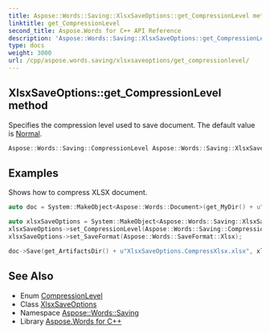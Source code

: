 ```yaml
---
title: Aspose::Words::Saving::XlsxSaveOptions::get_CompressionLevel method
linktitle: get_CompressionLevel
second_title: Aspose.Words for C++ API Reference
description: 'Aspose::Words::Saving::XlsxSaveOptions::get_CompressionLevel method. Specifies the compression level used to save document. The default value is Normal in C++.'
type: docs
weight: 3000
url: /cpp/aspose.words.saving/xlsxsaveoptions/get_compressionlevel/
---
```

## XlsxSaveOptions::get_CompressionLevel method


Specifies the compression level used to save document. The default value is [Normal](../../compressionlevel/).

```cpp
Aspose::Words::Saving::CompressionLevel Aspose::Words::Saving::XlsxSaveOptions::get_CompressionLevel() const
```


## Examples



Shows how to compress XLSX document. 
```cpp
auto doc = System::MakeObject<Aspose::Words::Document>(get_MyDir() + u"Shape with linked chart.docx");

auto xlsxSaveOptions = System::MakeObject<Aspose::Words::Saving::XlsxSaveOptions>();
xlsxSaveOptions->set_CompressionLevel(Aspose::Words::Saving::CompressionLevel::Maximum);
xlsxSaveOptions->set_SaveFormat(Aspose::Words::SaveFormat::Xlsx);

doc->Save(get_ArtifactsDir() + u"XlsxSaveOptions.CompressXlsx.xlsx", xlsxSaveOptions);
```

## See Also

* Enum [CompressionLevel](../../compressionlevel/)
* Class [XlsxSaveOptions](../)
* Namespace [Aspose::Words::Saving](../../)
* Library [Aspose.Words for C++](../../../)
